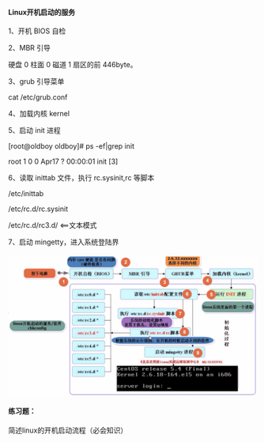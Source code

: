 #### Linux开机启动的服务

1、开机 BIOS 自检

2、MBR 引导

硬盘 0 柱面 0 磁道 1 扇区的前 446byte。

3、grub 引导菜单

cat /etc/grub.conf

4、加载内核 kernel

5、启动 init 进程

\[root@oldboy oldboy\]\# ps -ef\|grep init

root 1 0 0 Apr17 ? 00:00:01 init \[3\]

6、读取 inittab 文件，执行 rc.sysinit,rc 等脚本

/etc/inittab

/etc/rc.d/rc.sysinit

/etc/rc.d/rc3.d/ &lt;==文本模式

7、启动 mingetty，进入系统登陆界

#### ![](/assets/4-2.png)

#### 

#### 练习题：

简述linux的开机启动流程（必会知识）

### 

### 

### 



